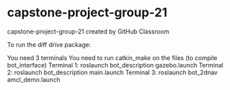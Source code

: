 # capstone-project-group-21
capstone-project-group-21 created by GitHub Classroom


To run the diff drive package:

You need 3 terminals
You need to run catkin_make on the files (to compile bot_interface)
Terminal 1: roslaunch bot_description gazebo.launch
Terminal 2: roslaunch bot_description main.launch
Terminal 3: roslaunch bot_2dnav amcl_demo.launch
